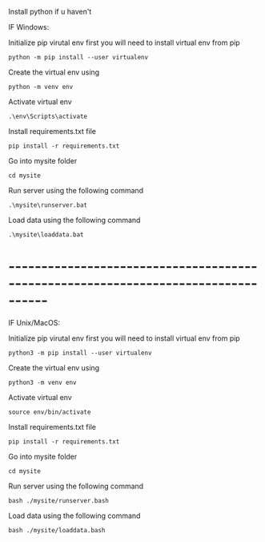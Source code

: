 Install python if u haven't

IF Windows:

Initialize pip virutal env first you will need to install virtual env from pip

```
python -m pip install --user virtualenv
```

Create the virtual env using

```
python -m venv env
```

Activate virtual env

```
.\env\Scripts\activate
```

Install requirements.txt file

```
pip install -r requirements.txt
```
Go into mysite folder
```
cd mysite
```
Run server using the following command

```
.\mysite\runserver.bat
```

Load data using the following command

```
.\mysite\loaddata.bat
```
# ----------------------------------------------------------------------------------
IF Unix/MacOS:

Initialize pip virutal env first you will need to install virtual env from pip

```
python3 -m pip install --user virtualenv
```

Create the virtual env using

```
python3 -m venv env
```

Activate virtual env

```
source env/bin/activate
```

Install requirements.txt file

```
pip install -r requirements.txt
```
Go into mysite folder
```
cd mysite
```

Run server using the following command

```
bash ./mysite/runserver.bash
```

Load data using the following command

```
bash ./mysite/loaddata.bash
```
